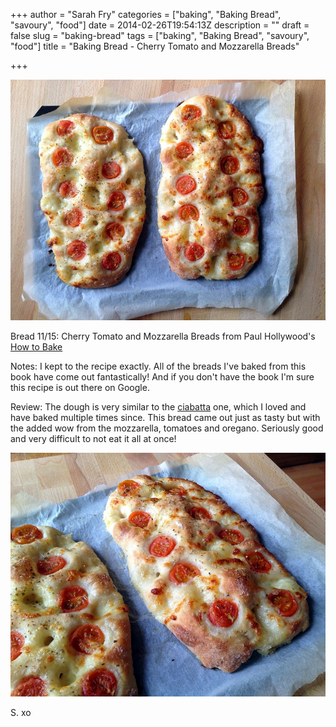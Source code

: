+++
author = "Sarah Fry"
categories = ["baking", "Baking Bread", "savoury", "food"]
date = 2014-02-26T19:54:13Z
description = ""
draft = false
slug = "baking-bread"
tags = ["baking", "Baking Bread", "savoury", "food"]
title = "Baking Bread - Cherry Tomato and Mozzarella Breads"

+++


![Cherry Tomato and Mozzarella Breads](/images/2014/Feb/Cherry_Tomato_and_Mozzarella_Breads.JPG)

Bread 11/15: Cherry Tomato and Mozzarella Breads from Paul Hollywood's [How to Bake](http://www.amazon.co.uk/gp/product/140881949X/)

Notes: I kept to the recipe exactly. All of the breads I've baked from this book have come out fantastically! And if you don't have the book I'm sure this recipe is out there on Google.

Review: The dough is very similar to the [ciabatta](http://sweetaspi.co.uk/2013/08/28/baking-bread-ciabatta/) one, which I loved and have baked multiple times since. This bread came out just as tasty but with the added wow from the mozzarella, tomatoes and oregano. Seriously good and very difficult to not eat it all at once!

![Cherry Tomato and Mozzarella Breads](/images/2014/Feb/Cherry_Tomato_and_Mozzarella_Breads_1.JPG)

S. xo

